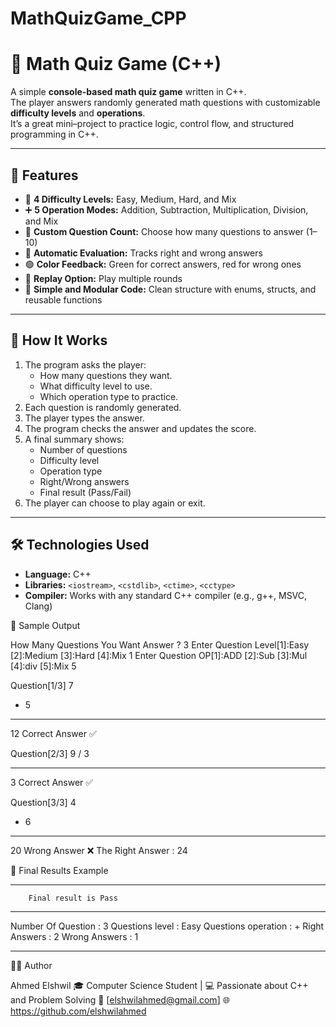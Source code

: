 # MathQuizGame_CPP

# 🧮 Math Quiz Game (C++)

A simple **console-based math quiz game** written in C++.  
The player answers randomly generated math questions with customizable **difficulty levels** and **operations**.  
It’s a great mini–project to practice logic, control flow, and structured programming in C++.

---

## 🚀 Features

- 🎯 **4 Difficulty Levels:** Easy, Medium, Hard, and Mix  
- ➕ **5 Operation Modes:** Addition, Subtraction, Multiplication, Division, and Mix  
- 🔢 **Custom Question Count:** Choose how many questions to answer (1–10)  
- 🧠 **Automatic Evaluation:** Tracks right and wrong answers  
- 🟢 **Color Feedback:** Green for correct answers, red for wrong ones  
- 🔁 **Replay Option:** Play multiple rounds  
- 💾 **Simple and Modular Code:** Clean structure with enums, structs, and reusable functions

---

## 🧩 How It Works

1. The program asks the player:
   - How many questions they want.
   - What difficulty level to use.
   - Which operation type to practice.
2. Each question is randomly generated.
3. The player types the answer.
4. The program checks the answer and updates the score.
5. A final summary shows:
   - Number of questions
   - Difficulty level
   - Operation type
   - Right/Wrong answers
   - Final result (Pass/Fail)
6. The player can choose to play again or exit.

---

## 🛠️ Technologies Used

- **Language:** C++  
- **Libraries:** `<iostream>`, `<cstdlib>`, `<ctime>`, `<cctype>`  
- **Compiler:** Works with any standard C++ compiler (e.g., g++, MSVC, Clang)

📸 Sample Output

How Many Questions You Want Answer ? 3
Enter Question Level[1]:Easy [2]:Medium [3]:Hard [4]:Mix
1
Enter Question OP[1]:ADD [2]:Sub [3]:Mul [4]:div [5]:Mix
5


Question[1/3]
7
+ 5
______________
12
Correct Answer ✅

Question[2/3]
9
/ 3
______________
3
Correct Answer ✅

Question[3/3]
4
* 6
______________
20
Wrong Answer ❌
The Right Answer : 24

🧾 Final Results Example
_______________________________________
        Final result is Pass 
_______________________________________
Number Of Question : 3
Questions level : Easy
Questions operation : +
Right Answers : 2
Wrong Answers : 1
_______________________________________

🧑‍💻 Author

Ahmed Elshwil
🎓 Computer Science Student | 💻 Passionate about C++ and Problem Solving
📧 [elshwilahmed@gmail.com]
🌐 https://github.com/elshwilahmed
